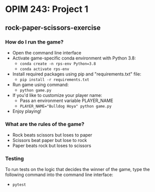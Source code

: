 # OPIM 243: Project 1
## rock-paper-scissors-exercise

### How do I run the game?
- Open the command line interface
- Activate game-specific conda environment with Python 3.8:
  - ```conda create -n rps-env Python=3.8```
  - ```conda activate rps-env```
- Install required packages using pip and "requirements.txt" file:
  - ```pip install -r requirements.txt```
- Run game using command:
  - ```python game.py```
- If you'd like to customize your player name:
  - Pass an environment variable PLAYER_NAME
  - ```PLAYER_NAME="Bulldog Hoya" python game.py```
- Enjoy playing!

### What are the rules of the game?
- Rock beats scissors but loses to paper
- Scissors beat paper but lose to rock
- Paper beats rock but loses to scissors

### Testing

To run tests on the logic that decides the winner of
the game, type the following command into the command 
line interface:
- ```pytest```
